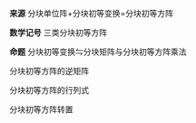 **来源**
分块单位阵$+$分块初等变换$=$分块初等方阵

**数学记号**
三类分块初等方阵

**命题**
分块初等变换$\leftrightharpoons$分块矩阵与分块初等方阵乘法

分块初等方阵的逆矩阵

分块初等方阵的行列式

分块初等方阵转置